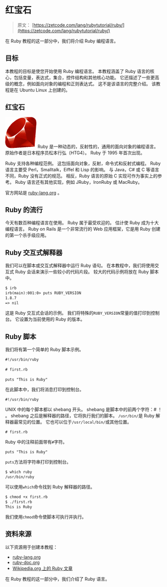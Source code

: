 # 红宝石

> 原文： [https://zetcode.com/lang/rubytutorial/ruby/](https://zetcode.com/lang/rubytutorial/ruby/)

在 Ruby 教程的这一部分中，我们将介绍 Ruby 编程语言。

## 目标

本教程的目标是使您开始使用 Ruby 编程语言。 本教程涵盖了 Ruby 语言的核心，包括变量，表达式，集合，控件结构和其他核心功能。 它还描述了一些更高级的概念，例如面向对象的编程和正则表达式。 这不是该语言的完整介绍。 该教程是在 Ubuntu Linux 上创建的。

## 红宝石

![Ruby logo](img/f00e7e1214409af10df777d73cfadf4b.jpg) Ruby 是一种动态的，反射性的，通用的面向对象的编程语言。 原始作者是日本程序员松本行弘（HTG4）。 Ruby 于 1995 年首次出现。

Ruby 支持各种编程范例。 这包括面向对象，反射，命令式和反射式编程。 Ruby 语言主要受 Perl，Smalltalk，Eiffel 和 Lisp 的影响。 与 Java，C# 或 C 等语言不同，Ruby 没有正式的规范。 相反，Ruby 语言的原始 C 实现可作为事实上的参考。 Ruby 语言还有其他实现，例如 JRuby，IronRuby 或 MacRuby。

官方网站是 [ruby​​-lang.org](http://www.ruby-lang.org/) 。

## Ruby 的流行

今天有数百种编程语言在使用。 Ruby 属于最受欢迎的。 估计使 Ruby 成为十大编程语言。 Ruby on Rails 是一个非常流行的 Web 应用框架，它是用 Ruby 创建的第一个杀手级应用。

## Ruby 交互式解释器

我们可以在脚本或交互式解释器中运行 Ruby 语句。 在本教程中，我们将使用交互式 Ruby 会话来演示一些较小的代码片段。 较大的代码示例将放在 Ruby 脚本中。

```
$ irb
irb(main):001:0> puts RUBY_VERSION
1.8.7
=> nil

```

这是 Ruby 交互式会话的示例。 我们将特殊的`RUBY_VERSION`常量的值打印到控制台。 它设置为当前使用的 Ruby 的版本。

## Ruby 脚本

我们将有第一个简单的 Ruby 脚本示例。

```
#!/usr/bin/ruby

# first.rb 

puts "This is Ruby"

```

在此脚本中，我们将消息打印到控制台。

```
#!/usr/bin/ruby

```

UNIX 中的每个脚本都以 shebang 开头。 shebang 是脚本中的前两个字符：# ！ 。 shebang 之后是解释器的路径，它将执行我们的脚本。 `/usr/bin/`是 Ruby 解释器最常见的位置。 它也可以位于`/usr/local/bin/`或其他位置。

```
# first.rb 

```

Ruby 中的注释前面带有`#`字符。

```
puts "This is Ruby"

```

`puts`方法将字符串打印到控制台。

```
$ which ruby
/usr/bin/ruby

```

可以使用`which`命令找到 Ruby 解释器的路径。

```
$ chmod +x first.rb 
$ ./first.rb 
This is Ruby

```

我们使用`chmod`命令使脚本可执行并执行。

## 资料来源

以下资源用于创建本教程：

*   [ruby​​-lang.org](http://www.ruby-lang.org/)
*   [ruby​​-doc.org](http://ruby-doc.org/)
*   [Wikipedia.org 上的 Ruby 文章](http://en.wikipedia.org/wiki/Ruby_(programming_language))

在 Ruby 教程的这一部分中，我们介绍了 Ruby 语言。